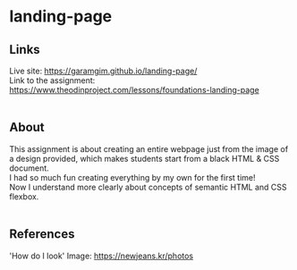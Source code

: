 # landing-page

## Links

Live site: https://garamgim.github.io/landing-page/ <br>
Link to the assignment: https://www.theodinproject.com/lessons/foundations-landing-page<br>
<br>

## About

This assignment is about creating an entire webpage just from the image of a design provided, which makes students start from a black HTML & CSS document.<br>
I had so much fun creating everything by my own for the first time! <br>
Now I understand more clearly about concepts of semantic HTML and CSS flexbox.<br>
<br>

## References

'How do I look' Image: https://newjeans.kr/photos<br>
